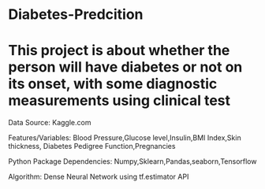 # Diabetes-Predcition
# This project is about whether the person will have diabetes or not on its onset, with some diagnostic measurements using clinical test

Data Source: Kaggle.com

Features/Variables: Blood Pressure,Glucose level,Insulin,BMI Index,Skin thickness, Diabetes Pedigree Function,Pregnancies 

Python Package Dependencies: Numpy,Sklearn,Pandas,seaborn,Tensorflow

Algorithm: Dense Neural Network using tf.estimator API 

